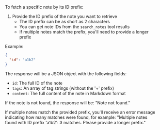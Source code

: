 To fetch a specific note by its ID prefix:

1. Provide the ID prefix of the note you want to retrieve
   - The ID prefix can be as short as 2 characters
   - You can get note IDs from the `search_notes` tool results
   - If multiple notes match the prefix, you'll need to provide a longer prefix

Example:
```json
{
  "id": "a1b2"
}
```

The response will be a JSON object with the following fields:
- `id`: The full ID of the note
- `tags`: An array of tag strings (without the '+' prefix)
- `content`: The full content of the note in Markdown format

If the note is not found, the response will be: "Note not found."

If multiple notes match the provided prefix, you'll receive an error message indicating how many matches were found, for example: "Multiple notes found with ID prefix 'a1b2': 3 matches. Please provide a longer prefix."
